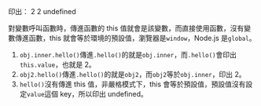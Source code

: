 印出：
2
2
undefined

對變數呼叫函數時，傳進函數的 this 值就會是該變數，而直接使用函數，沒有變數傳進函數，this 就會等於環境的預設值，瀏覽器是`window`，Node.js 是`global`。
1. `obj.inner.hello()`傳進`.hello()`的就是`obj.inner`，而`.hello()`會印出`this.value`，也就是 2。
2. `obj2.hello()`傳進`.hello()`的就是`obj2`，而`obj2`等於`obj.inner`，印出 2。
3. `hello()`沒有傳進 this 值，非嚴格模式下，this 會等於預設值，預設值沒有設定`value`這個 key，所以印出 undefined。